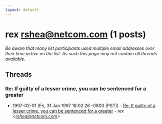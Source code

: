 ```yaml
---
layout: default
---
```


# rex <rshea@netcom.com> (1 posts)

_Be aware that many list participants used multiple email addresses over their time active on the list. As such this page may not contain all threads available._

## Threads

### Re: If guilty of a lesser crime, you can be sentenced for a greater
+ 1997-02-01 (Fri, 31 Jan 1997 18:02:26 -0800 (PST)) - [Re: If guilty of a lesser crime, you can be sentenced for a greater](/archive/1997/02/ff807bdccb1ba46bb9cdee482a84383fa46a1eff4bb696ed0c3a2c2fbe034d51) - _rex \<rshea@netcom.com\>_

